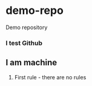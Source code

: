 # demo-repo
Demo repository

### I test Github

## I am machine

1. First rule - there are no rules
